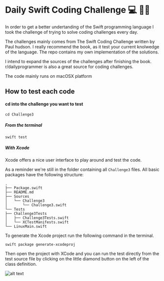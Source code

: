 # Daily Swift Coding Challenge  💻 💪🏽

In order to get a better undertanding of the Swift programming language I took
the challenge of trying to solve coding challenges every day.

The challenges mainly comes from The Swift Coding Challenge written by Paul hudson.
I really recommend the book, as it test your current knolwedge of the language.
The repo contains my own implementation of the solutions.

I intend to expand the sources of the challenges after finishing the book.
r/dailyprogrammer is also a great source for coding challenges.

The code mainly runs on macOSX platform


## How to test each code

#### cd into the challenge you want to test

``` cd Challenge3 ```

##### From the terminal

``` swift test ```

##### With Xcode
Xcode offers a nice user interface to play around and test the code.

As a reminder we're still in the folder containing all ```Challenge3``` files.
All basic packages have the following structure:

``` shell
.
├── Package.swift
├── README.md
├── Sources
│   └── Challenge3
│       └── Challenge3.swift
└── Tests
├── Challenge3Tests
│   ├── Challenge3Tests.swift
│   └── XCTestManifests.swift
└── LinuxMain.swift
```
To generate the Xcode project run the following command in the terminal.

```shell
swift package generate-xcodeproj
```

Then open the project with XCode and you can run the test directly from the test source file
by clicking on the little diamond button on the left of the class definition.

![alt text](https://imgur.com/a/BlVHsIQ "test button")
